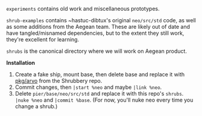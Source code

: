 `experiments` contains old work and miscellaneous prototypes.

`shrub-examples` contains ~hastuc-dibtux's original `neo/src/std` code, as well as some additions from the Aegean team. These are likely out of date and have tangled/misnamed dependencies, but to the extent they still work, they're excellent for learning.

`shrubs` is the canonical directory where we will work on Aegean product.

**Installation**

1. Create a fake ship, mount base, then delete base and replace it with [pkg/arvo](https://github.com/urbit/shrub/tree/develop/pkg/arvo) from the Shrubbery repo.
2. Commit changes, then `|start %neo` and maybe `|link %neo`.
3. Delete `pier/base/neo/src/std` and replace it with this repo's `shrubs`. `|nuke %neo` and `|commit %base`. (For now, you'll nuke neo every time you change a shrub.)
